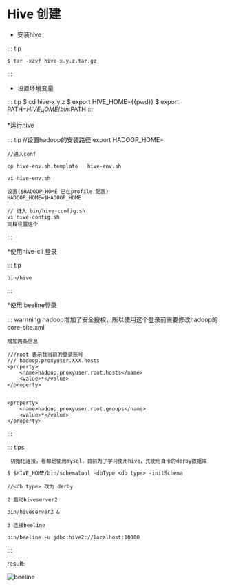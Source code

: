 # Hive  创建


* 安装hive

 ::: tip
 
 	$ tar -xzvf hive-x.y.z.tar.gz
 	
 :::

* 设置环境变量

 ::: tip
 	 $ cd hive-x.y.z
    $ export HIVE_HOME={{pwd}}
    $ export PATH=$HIVE_HOME/bin:$PATH
 :::
 
 *运行hive
 
 ::: tip
    //设置hadoop的安装路径
    export HADOOP_HOME=<hadoop-install-dir>
    
    //进入conf
    
    cp hive-env.sh.template   hive-env.sh
    
    vi hive-env.sh
    
    设置($HADOOP_HOME 已在profile 配置)
    HADOOP_HOME=$HADOOP_HOME
    
    // 进入 bin/hive-config.sh
    vi hive-config.sh
    同样设置这个
 :::
 
 *使用hive-cli 登录
 
 ::: tip
 
 	bin/hive
 	
 :::
 
 *使用 beeline登录
 
 ::: warnning
 	hadoop增加了安全授权，所以使用这个登录前需要修改hadoop的core-site.xml
 	
 	增加两条信息
 	
 	///root 表示我当前的登录账号
 	/// hadoop.proxyuser.XXX.hosts
 	<property>
 		<name>hadoop.proxyuser.root.hosts</name>
 		<value>*</value>
 	</property>
 	
 	
 	<property>
 		<name>hadoop.proxyuser.root.groups</name>
 		<value>*</value>
 	</property>
 	
 :::
 
 ::: tips
 
 	 初始化连接，看都是使用mysql，目前为了学习使用hive，先使用自带的derby数据库
 
    $ $HIVE_HOME/bin/schematool -dbType <db type> -initSchema
    
    //<db type> 改为 derby
    
    2 启动hiveserver2
    
    bin/hiveserver2 &
    
    3 连接beeline
    
    bin/beeline -u jdbc:hive2://localhost:10000
    
    
 :::
 
 result:
 
 ![beeline](http://fandong90.github.io/dist/static/img/bigdatahivestart.jpg)
 
 
